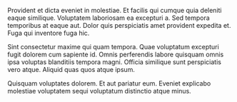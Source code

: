 Provident et dicta eveniet in molestiae. Et facilis qui cumque quia deleniti eaque similique. Voluptatem laboriosam ea excepturi a. Sed tempora temporibus at eaque aut. Dolor quis perspiciatis amet provident expedita et. Fuga qui inventore fuga hic.
 Sint consectetur maxime qui quam tempora. Quae voluptatum excepturi fugit dolorem cum sapiente id. Omnis perferendis labore quisquam omnis ipsa voluptas blanditiis tempora magni. Officia similique sunt perspiciatis vero atque. Aliquid quas quos atque ipsum.
 Quisquam voluptates dolorem. Et aut pariatur eum. Eveniet explicabo molestiae voluptatem sequi voluptatum distinctio atque minus.